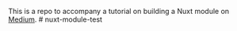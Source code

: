 This is a repo to accompany a tutorial on building a Nuxt module on [Medium](https://medium.com/carepenny/creating-a-nuxt-module-1c6e3cdf1037).
#   n u x t - m o d u l e - t e s t  
 